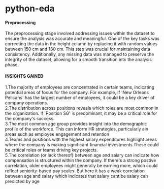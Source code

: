 # python-eda
#### Preprocessing
The preprocessing stage involved addressing issues within the dataset to ensure the analysis was accurate and meaningful. One of the key tasks was correcting the data in the height column by replacing it with random values between 150 cm and 180 cm. This step was crucial for maintaining data consistency. Additionally, any missing data was managed to preserve the integrity of the dataset, allowing for a smooth transition into the analysis phase.
#### INSIGHTS GAINED
1.The majority of employees are concentrated in certain teams, indicating potential areas of focus for the company. For example, if 'New Orleans Pelicans' has the largest number of employees, it could be a key driver of company operations.  
2.The distribution across positions reveals which roles are most common in the organization. If 'Position SG' is predominant, it may be a critical role for the company's success.  
3.The most common age group provides insight into the demographic profile of the workforce. This can inform HR strategies, particularly ain areas such as employee engagement and retention  
4.Teams and positions with the highest salary expenditures highlight areas where the company is making significant financial investments.These could be critical roles or teams driving key projects.  
5.The correlation (or lack thereof) between age and salary can indicate how compensation is structured within the company. If there's a strong postive correlation, older employees might generally be earning more, which could reflect seniority-based pay scales. But here it has a weak correlation between age and salary which indicates that salary cant be salary can predicted by age
